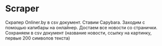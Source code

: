 # Scraper
Скрапер Onliner.by в csv документ. Ставим Capybara. Заходим с помощью капибары на онлайнер. Достаем все новости со странички. Сохраняем в csv документ (название новости, ссылку на картинку, первые 200 символов текста)
